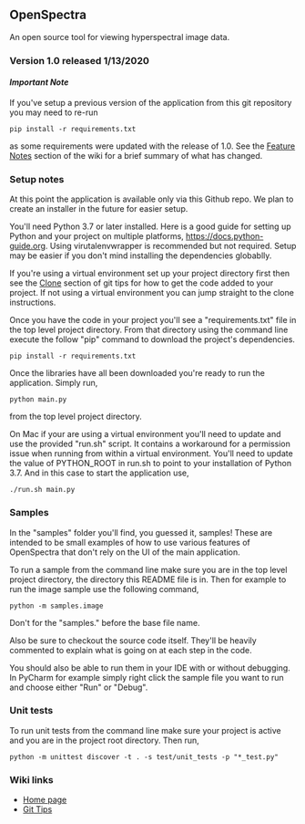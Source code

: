 ## OpenSpectra 

An open source tool for viewing hyperspectral image data.

### Version 1.0 released 1/13/2020
#### _Important_ _Note_
If you've setup a previous version of the application from this git repository you may need to re-run
````
pip install -r requirements.txt
````
as some requirements were updated with the release of 1.0.  See the [Feature Notes](https://github.com/openspectra/openspectra/wiki/Feature-Notes) section of the wiki for a brief summary of what has changed.

### Setup notes
At this point the application is available only via this Github repo.  We plan to create an installer in the future for easier setup.

You'll need Python 3.7 or later installed.  Here is a good guide for setting up Python and your project on multiple platforms, https://docs.python-guide.org.  Using virutalenvwrapper is recommended but not required.  Setup may be easier if you don't mind installing the dependencies globablly.

If you're using a virtual environment set up your project directory first then see the [Clone](https://github.com/openspectra/openspectra/wiki/Git-Tips#clone) section of git tips for how to get the code added to your project.  If not using a virtual environment you can jump straight to the clone instructions.

Once you have the code in your project you'll see a "requirements.txt" file in the top level project directory.  From that directory using the command line execute the follow "pip" command to download the project's dependencies.

````
pip install -r requirements.txt
````

Once the libraries have all been downloaded you're ready to run the application.  Simply run,

````
python main.py
````

from the top level project directory.

On Mac if your are using a virtual environment you'll need to update and use the provided "run.sh" script.  It contains a workaround for a permission issue when running from within a virtual environment.  You'll need to update the value of PYTHON_ROOT in run.sh to point to your installation of Python 3.7.  And in this case to start the application use,

````
./run.sh main.py
````

### Samples

In the "samples" folder you'll find, you guessed it, samples!  These are intended to be small examples of how to use various features of OpenSpectra that don't rely on the UI of the main application.

To run a sample from the command line make sure you are in the top level project directory, the directory this README file is in.  Then for example to run the image sample use the following command,
````
python -m samples.image
````
Don't for the "samples." before the base file name.  

Also be sure to checkout the source code itself.  They'll be heavily commented to explain what is going on at each step in the code.

You should also be able to run them in your IDE with or without debugging.  In PyCharm for example simply right click the sample file you want to run and choose either "Run" or "Debug".

### Unit tests

To run unit tests from the command line make sure your project is active and you are in the project root directory.  Then run,
````
python -m unittest discover -t . -s test/unit_tests -p "*_test.py"
````

### Wiki links
*  [Home page](https://github.com/openspectra/openspectra/wiki)
*  [Git Tips](https://github.com/openspectra/openspectra/wiki/Git-Tips)
